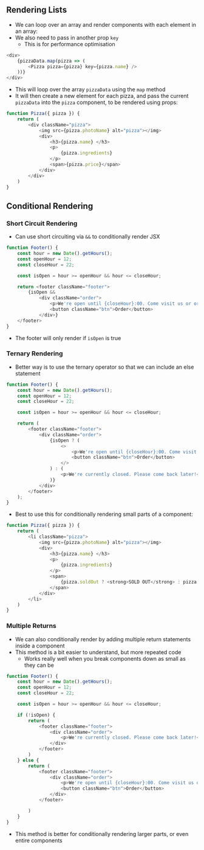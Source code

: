 ## Rendering Lists

- We can loop over an array and render components with each element in an array:
- We also need to pass in another prop `key` 
	- This is for performance optimisation

```js
<div>
	{pizzaData.map(pizza => (
		<Pizza pizza={pizza} key={pizza.name} />
	))}
</div>
```

- This will loop over the array `pizzaData` using the `map` method
- It will then create a new element for each pizza, and pass the current `pizzaData` into the `pizza` component, to be rendered using props:

```js
function Pizza({ pizza }) {
    return (
        <div className="pizza">
            <img src={pizza.photoName} alt="pizza"></img>
            <div>
                <h3>{pizza.name} </h3>
                <p>
                    {pizza.ingredients}
                </p>
                <span>{pizza.price}</span>
            </div>
        </div>
    )
}
```

## Conditional Rendering

### Short Circuit Rendering

- Can use short circuiting via `&&` to conditionally render JSX

```js
function Footer() {
    const hour = new Date().getHours();
    const openHour = 12;
    const closeHour = 22;

    const isOpen = hour >= openHour && hour <= closeHour;

    return <footer className="footer">
        {isOpen &&
            <div className="order">
                <p>We're open until {closeHour}:00. Come visit us or order online.</p>}
                <button className="btn">Order</button>
            </div>}
    </footer>
}
```

- The footer will only render if `isOpen` is true

### Ternary Rendering
- Better way is to use the ternary operator so that we can include an else statement

```js
function Footer() {
    const hour = new Date().getHours();
    const openHour = 12;
    const closeHour = 22;

    const isOpen = hour >= openHour && hour <= closeHour;

    return (
        <footer className="footer">
            <div className="order">
                {isOpen ? (
                    <>
                        <p>We're open until {closeHour}:00. Come visit us or order online.</p>
                        <button className="btn">Order</button>
                    </>
                ) : (
                    <p>We're currently closed. Please come back later!</p>
                )}
            </div>
        </footer>
    );
}
```

- Best to use this for conditionally rendering small parts of a component:

```js
function Pizza({ pizza }) {
    return (
        <li className="pizza">
            <img src={pizza.photoName} alt="pizza"></img>
            <div>
                <h3>{pizza.name} </h3>
                <p>
                    {pizza.ingredients}
                </p>
                <span>
                    {pizza.soldOut ? <strong>SOLD OUT</strong> : pizza.price}
                </span>
            </div>
        </li>
    )
}
```

### Multiple Returns
- We can also conditionally render by adding multiple return statements inside a component
- This method is a bit easier to understand, but more repeated code 
	- Works really well when you break components down as small as they can be

```js
function Footer() {
    const hour = new Date().getHours();
    const openHour = 12;
    const closeHour = 22;

    const isOpen = hour >= openHour && hour <= closeHour;

    if (!isOpen) {
        return (
            <footer className="footer">
                <div className="order">
                    <p>We're currently closed. Please come back later!</p>
                </div>
            </footer>
        )
    } else {
        return (
            <footer className="footer">
                <div className="order">
                    <p>We're open until {closeHour}:00. Come visit us or order online.</p>
                    <button className="btn">Order</button>
                </div>
            </footer>

        )
    }
}
```

- This method is better for conditionally rendering larger parts, or even entire components 